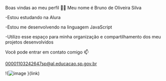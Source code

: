 Boas vindas ao meu perfil 💙💙
Meu nome é Bruno de Oliveira Silva

-Estou estudando na Alura

-Estou me desenvolvendo na linguagem JavaScript

-Utilizo esse espaço para minha organização e compartilhamento dos meu projetos desenvolvidos

Você pode entrar em contato comigo 📫

 00001103242647sp@al.educacao.sp.gov.br

!{![image](https://github.com/bruno200710/bruno200710/assets/171831055/57f6aa3c-96ad-4001-974e-bbed0b2e71d7)
}(link)
